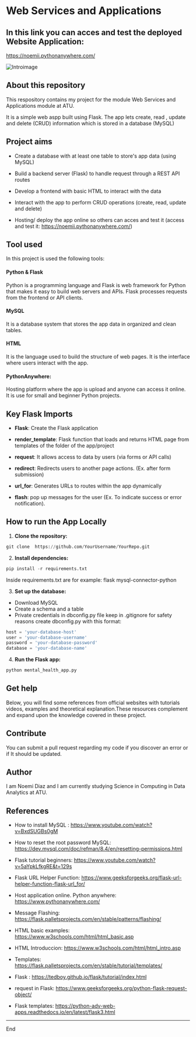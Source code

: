 # Web Services and Applications

## In this link you can acces and test the deployed Website Application:
https://noemii.pythonanywhere.com/

![Introimage](https://cdn.pixabay.com/photo/2023/01/03/08/12/bitcoin-7693848_1280.png)

## About this repository

 This respository contains my project for the module Web Services and Applications module at ATU.

It is a simple web aspp built using Flask. The app lets create, read , update and delete (CRUD) information which is stored in a database (MySQL)


 ## Project aims


- Create a database with at least one table to store's app data (using MySQL)

- Build a backend server (Flask) to handle request through a REST API routes

- Develop a frontend with basic HTML to interact with the data

- Interact with the app to perform CRUD operations (create, read, update and delete)

- Hosting/ deploy the app online so others can acces and test it (access and test it: https://noemii.pythonanywhere.com/)


 ## Tool used
 
In this project is used the following tools:

 #### Python & Flask
 Python is a programming language and Flask is web framework for Python that makes it easy to build web servers and APIs. Flask processes requests from the frontend or API clients.

 #### MySQL
 It is a database system that stores the app data in organized and clean tables.

 #### HTML
 It is the language used to build the structure of web pages. It is the interface where users interact with the app.

 #### PythonAnywhere: 
 Hosting platform where the app is upload and anyone can access it online. It is use for small and beginner Python projects.

## Key Flask Imports 

- **Flask**: Create the Flask application

- **render_template**: Flask function that loads and returns HTML page from templates of the folder of the app/project

- **request**: It allows access to data by users (via forms or API calls)

- **redirect**: Redirects users to another page actions. (Ex. after form submission)

- **url_for**: Generates URLs to routes within the app dynamically

- **flash**: pop up messages for the user (Ex. To indicate success or error notification). 



## How to run the App Locally

1. **Clone the repository:**

```python
git clone  https://github.com/YourUsername/YourRepo.git

```
2. **Install dependencies:**

```python
pip install -r requirements.txt
```

Inside requirements.txt are for example:
flask
mysql-connector-python

3. **Set up the database:**
- Download MySQL
- Create a schema and a table
- Private credentials in dbconfig.py file keep in .gitignore for safety reasons
create dbconfig.py with this format:

```python
host = 'your-database-host'
user = 'your-database-username'
password = 'your-database-password'
database = 'your-database-name'
```
4. **Run the  Flask app:**

 ```python
 python mental_health_app.py
```


 ## Get help
 
Below, you will find some references from official websites with tutorials videos, examples and theoretical explanation.These resources complement and expand upon the knowledge covered in these project.

 ## Contribute
You can submit a pull request regarding my code if you discover an error or if It should be updated.

 ## Author
 
 I am Noemi Diaz and I am currently studying Science in Computing in Data Analytics at ATU.


 ## References


- How to install MySQL : https://www.youtube.com/watch?v=BxdSUGBs0gM

- How to reset the root password MySQL: https://dev.mysql.com/doc/refman/8.4/en/resetting-permissions.html

- Flask tutorial beginners: https://www.youtube.com/watch?v=5aYpkLfkgRE&t=129s

- Flask URL Helper Function: https://www.geeksforgeeks.org/flask-url-helper-function-flask-url_for/

- Host application online. Python anywhere: https://www.pythonanywhere.com/
- Message Flashing: https://flask.palletsprojects.com/en/stable/patterns/flashing/

- HTML basic examples: https://www.w3schools.com/html/html_basic.asp

- HTML Introduccion: https://www.w3schools.com/html/html_intro.asp

- Templates: https://flask.palletsprojects.com/en/stable/tutorial/templates/

- Flask : https://tedboy.github.io/flask/tutorial/index.html

- request in Flask: https://www.geeksforgeeks.org/python-flask-request-object/

- Flask templates: https://python-adv-web-apps.readthedocs.io/en/latest/flask3.html

***
End